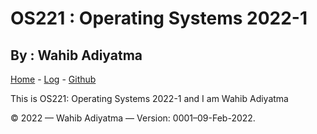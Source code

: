 # OS221 : Operating Systems 2022-1
## By : Wahib Adiyatma

[Home](https://wahibadiyatma1709.github.io/os221/) - [Log](https://wahibadiyatma1709.github.io/os221/TXT/mylog.txt) - [Github](https://github.com/wahibadiyatma1709/os221)

This is OS221: Operating Systems 2022-1 and I am Wahib Adiyatma

© 2022 — Wahib Adiyatma — Version: 0001–09-Feb-2022.
